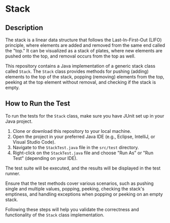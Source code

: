 # Stack

[//]: # (used chatGPT to gen this description and how to run test.)

## Description

The stack is a linear data structure that follows the Last-In-First-Out (LIFO) principle, where elements are added and removed from the same end called the "top." It can be visualized as a stack of plates, where new elements are pushed onto the top, and removal occurs from the top as well.

This repository contains a Java implementation of a generic stack class called `Stack`. The `Stack` class provides methods for pushing (adding) elements to the top of the stack, popping (removing) elements from the top, peeking at the top element without removal, and checking if the stack is empty.

## How to Run the Test

To run the tests for the `Stack` class, make sure you have JUnit set up in your Java project.

1. Clone or download this repository to your local machine.
2. Open the project in your preferred Java IDE (e.g., Eclipse, IntelliJ, or Visual Studio Code).
3. Navigate to the `StackTest.java` file in the `src/test` directory.
4. Right-click on the `StackTest.java` file and choose "Run As" or "Run Test" (depending on your IDE).

The test suite will be executed, and the results will be displayed in the test runner.

Ensure that the test methods cover various scenarios, such as pushing single and multiple values, popping, peeking, checking the stack's emptiness, and handling exceptions when popping or peeking on an empty stack.

Following these steps will help you validate the correctness and functionality of the `Stack` class implementation.
